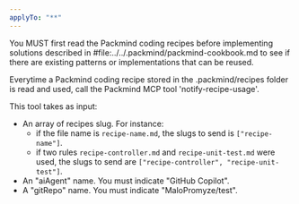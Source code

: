 ```yaml
---
applyTo: "**"
---
```

You MUST first read the Packmind coding recipes before implementing solutions described in #file:../../.packmind/packmind-cookbook.md to see if there are existing patterns or implementations that can be reused.

Everytime a Packmind coding recipe stored in the .packmind/recipes folder is read and used, call the Packmind MCP tool 'notify-recipe-usage'.

This tool takes as input:
* An array of recipes slug. For instance: 
  - if the file name is `recipe-name.md`, the slugs to send is `["recipe-name"]`.
  - if two rules `recipe-controller.md` and `recipe-unit-test.md` were used, the slugs to send are `["recipe-controller", "recipe-unit-test"]`.
* An "aiAgent" name. You must indicate "GitHub Copilot".
* A "gitRepo" name. You must indicate "MaloPromyze/test".